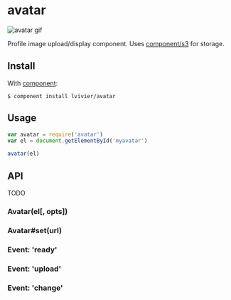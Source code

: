
# avatar

![avatar gif](https://i.cloudup.com/XloypZKJ20.gif)

Profile image upload/display component.
Uses [component/s3](https://github.com/component/s3) for storage.

## Install

With [component](https://github.com/component/component):

```
$ component install lvivier/avatar
```

## Usage

```js
var avatar = require('avatar')
var el = document.getElementById('myavatar')

avatar(el)
```

## API

TODO

### Avatar(el[, opts])
### Avatar#set(url)
### Event: 'ready'
### Event: 'upload'
### Event: 'change'